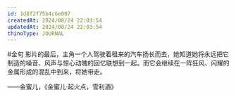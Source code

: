 ```yaml
---
id: 1d8f2f75b4c6e007
createdAt: 2024/08/24 22:03:54
updatedAt: 2024/08/24 22:03:54
thinoType: JOURNAL
---
```

#金句 影片的最后，主角一个人驾驶着租来的汽车扬长而去，她知道她将永远把它制造的噪音、风声与惊心动魄的回忆联想到一起。而它会继续在一阵狂风、闪耀的金属形成的混乱中到来，将她带走。

——金蜜儿，《金蜜儿·起火点，雪利酒》